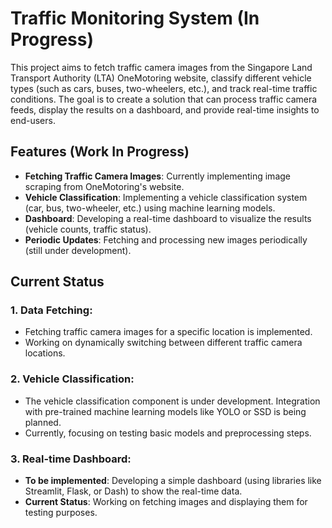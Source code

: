# Traffic Monitoring System  (In Progress)

This project aims to fetch traffic camera images from the Singapore Land Transport Authority (LTA) OneMotoring website, classify different vehicle types (such as cars, buses, two-wheelers, etc.), and track real-time traffic conditions. The goal is to create a solution that can process traffic camera feeds, display the results on a dashboard, and provide real-time insights to end-users.

## Features (Work In Progress)

- **Fetching Traffic Camera Images**: Currently implementing image scraping from OneMotoring's website.
- **Vehicle Classification**: Implementing a vehicle classification system (car, bus, two-wheeler, etc.) using machine learning models.
- **Dashboard**: Developing a real-time dashboard to visualize the results (vehicle counts, traffic status).
- **Periodic Updates**: Fetching and processing new images periodically (still under development).

## Current Status

### 1. **Data Fetching**:
- Fetching traffic camera images for a specific location is implemented.
- Working on dynamically switching between different traffic camera locations.

### 2. **Vehicle Classification**:
- The vehicle classification component is under development. Integration with pre-trained machine learning models like YOLO or SSD is being planned.
- Currently, focusing on testing basic models and preprocessing steps.

### 3. **Real-time Dashboard**:
- **To be implemented**: Developing a simple dashboard (using libraries like Streamlit, Flask, or Dash) to show the real-time data.
- **Current Status**: Working on fetching images and displaying them for testing purposes.
